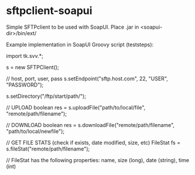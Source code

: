 # sftpclient-soapui
Simple SFTPclient to be used with SoapUI. Place .jar in &lt;soapui-dir>/bin/ext/

Example implementation in SoapUI Groovy script (teststeps):

import tk.svv.*;

s = new SFTPClient();

// host, port, user, pass
s.setEndpoint("sftp.host.com", 22, "USER", "PASSWORD"); 
	
s.setDirectory("/ftp/start/path/");

// UPLOAD
boolean res = s.uploadFile("path/to/local/file", "remote/path/filename");

// DOWNLOAD
boolean res = s.downloadFile("remote/path/filename", "path/to/local/newfile");

// GET FILE STATS (check if exists, date modified, size, etc)
FileStat fs = s.fileStat("remote/path/filename");

// FileStat has the following properties: name, size (long), date (string), time (int)
